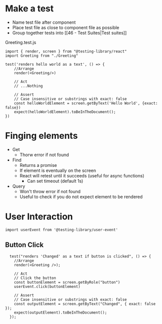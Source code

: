 # Make a test

- Name test file after component
- Place test file as close to component file as possible
- Group together tests into [[46 - Test Suites|Test suites]]

Greeting.test.js
```JSX
import { render, screen } from "@testing-library/react"
import Greeting from "./Greeting"

test('renders hello world as a text', () => {
    //Arrange
    render(<Greeting/>)

    // Act
    // ...Nothing

    // Assert
    // Case insensitive or substrings with exact: false
    const helloWorldElement = screen.getByText('Hello World', {exact: false})
    expect(helloWorldElement).toBeInTheDocument();
}) 
```

# Finging elements

- Get
	- Thorw error if not found
- Find
	- Returns a promise
	- If element is eventually on the screen
	- React will retest until it succeeds (useful for async functions)
		- Can set timeout (default 1s)
- Query
	- Won't throw error if not found
	- Useful to check if you do not expect element to be rendered

# User Interaction

```JS
import userEvent from '@testing-library/user-event'
```

## Button Click
```JS
  test("renders 'Changed' as a text if button is clicked", () => {
    //Arrange
    render(<Greeting />);

    // Act
    // Click the button
    const buttonElement = screen.getByRole("button")
    userEvent.click(buttonElement)

    // Assert
    // Case insensitive or substrings with exact: false
    const outputElement = screen.getByText("Changed", { exact: false });
    expect(outputElement).toBeInTheDocument();
  });
```